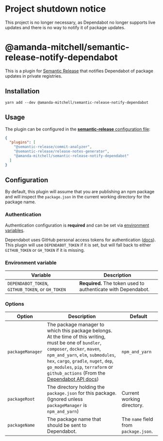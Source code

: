 # Project shutdown notice

This project is no longer necessary, as Dependabot no longer supports live updates and there is no way to notify it of package updates.

# @amanda-mitchell/semantic-release-notify-dependabot

This is a plugin for [Semantic Release](https://semantic-release.gitbook.io/semantic-release/) that notifies Dependabot of package updates in private registries.

## Installation

```
yarn add --dev @amanda-mitchell/semantic-release-notify-dependabot
```

## Usage

The plugin can be configured in the [**semantic-release** configuration file](https://github.com/semantic-release/semantic-release/blob/master/docs/usage/configuration.md#configuration):

```json
{
  "plugins": [
    "@semantic-release/commit-analyzer",
    "@semantic-release/release-notes-generator",
    "@amanda-mitchell/semantic-release-notify-dependabot"
  ]
}
```

## Configuration

By default, this plugin will assume that you are publishing an npm package and will inspect the `package.json` in the current working directory for the package name.

### Authentication

Authentication configuration is **required** and can be set via [environment variables](#environment-variables).

Dependabot uses GitHub personal access tokens for authentication ([docs](https://github.com/dependabot/api-docs#authentication)). This plugin will use `DEPENDABOT_TOKEN` if it is set, but will fall back to either `GITHUB_TOKEN` or `GH_TOKEN` if it is missing.

### Environment variable

| Variable                                          | Description                                                   |
| ------------------------------------------------- | ------------------------------------------------------------- |
| `DEPENDABOT_TOKEN`, `GITHUB_TOKEN`, or `GH_TOKEN` | **Required.** The token used to authenticate with Dependabot. |

### Options

| Option           | Description                                                                                                                                                                                                                                                                                                                                           | Default                               |
| ---------------- | ----------------------------------------------------------------------------------------------------------------------------------------------------------------------------------------------------------------------------------------------------------------------------------------------------------------------------------------------------- | ------------------------------------- |
| `packageManager` | The package manager to which this package belongs. At the time of this writing, must be one of `bundler`, `composer`, `docker`, `maven`, `npm_and_yarn`, `elm`, `submodules`, `hex`, `cargo`, `gradle`, `nuget`, `dep`, `go_modules`, `pip`, `terraform` or `github_actions` (From the [Dependabot API docs](https://github.com/dependabot/api-docs)) | `npm_and_yarn`                        |
| `packageRoot`    | The directory holding the `package.json` for this package. (Ignored unless `packageManager` is `npm_and_yarn`)                                                                                                                                                                                                                                        | Current working directory.            |
| `packageName`    | The package name that should be sent to Dependabot.                                                                                                                                                                                                                                                                                                   | The `name` field from `package.json`. |
